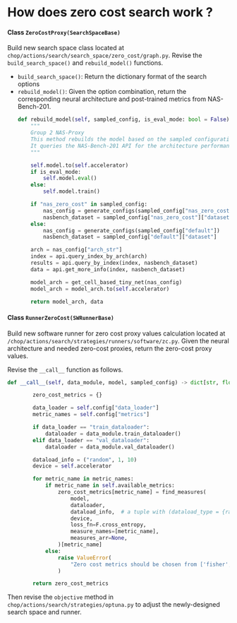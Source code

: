 # How does zero cost search work ?

#### Class `ZeroCostProxy(SearchSpaceBase)`

Build new search space class located at `chop/actions/search/search_space/zero_cost/graph.py`. Revise the `build_search_space()` and `rebuild_model()` functions.

- `build_search_space()`: Return the dictionary format of the search options
- `rebuild_model()`: Given the option combination, return the corresponding neural architecture and post-trained metrics from NAS-Bench-201.
    ```python
  def rebuild_model(self, sampled_config, is_eval_mode: bool = False):
        """
        Group 2 NAS-Proxy
        This method rebuilds the model based on the sampled configuration. It also sets the model to evaluation or training mode based on the is_eval_mode parameter.
        It queries the NAS-Bench-201 API for the architecture performance and uses the returned architecture to rebuild the model.
        """

        self.model.to(self.accelerator)
        if is_eval_mode:
            self.model.eval()
        else:
            self.model.train()

        if "nas_zero_cost" in sampled_config:
            nas_config = generate_configs(sampled_config["nas_zero_cost"])
            nasbench_dataset = sampled_config["nas_zero_cost"]["dataset"]
        else:
            nas_config = generate_configs(sampled_config["default"])
            nasbench_dataset = sampled_config["default"]["dataset"]

        arch = nas_config["arch_str"]
        index = api.query_index_by_arch(arch)
        results = api.query_by_index(index, nasbench_dataset)
        data = api.get_more_info(index, nasbench_dataset)

        model_arch = get_cell_based_tiny_net(nas_config)
        model_arch = model_arch.to(self.accelerator)

        return model_arch, data
    ```

#### Class `RunnerZeroCost(SWRunnerBase)`
Build new software runner for zero cost proxy values calculation located at `/chop/actions/search/strategies/runners/software/zc.py`. Given the neural architecture and needed zero-cost proxies, return the zero-cost proxy values.

Revise the `__call__` function as follows.
```python
def __call__(self, data_module, model, sampled_config) -> dict[str, float]:

        zero_cost_metrics = {}

        data_loader = self.config["data_loader"]
        metric_names = self.config["metrics"]

        if data_loader == "train_dataloader":
            dataloader = data_module.train_dataloader()
        elif data_loader == "val_dataloader":
            dataloader = data_module.val_dataloader()

        dataload_info = ("random", 1, 10)
        device = self.accelerator

        for metric_name in metric_names:
            if metric_name in self.available_metrics:
                zero_cost_metrics[metric_name] = find_measures(
                    model,
                    dataloader,
                    dataload_info,  # a tuple with (dataload_type = {random, grasp}, number_of_batches_for_random_or_images_per_class_for_grasp, number of classes)
                    device,
                    loss_fn=F.cross_entropy,
                    measure_names=[metric_name],
                    measures_arr=None,
                )[metric_name]
            else:
                raise ValueError(
                    "Zero cost metrics should be chosen from ['fisher', 'grad_norm', 'grasp', 'l2_norm', 'plain', 'snip', 'synflow', 'naswot', 'naswot_relu', 'tenas', 'zico']!!!"
                )

        return zero_cost_metrics
```

Then revise the `objective` method in `chop/actions/search/strategies/optuna.py` to adjust the newly-designed search space and runner.
